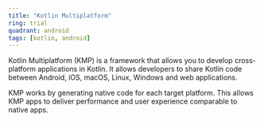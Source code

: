 ```yaml
---
title: "Kotlin Multiplatform"
ring: trial
quadrant: android
tags: [kotlin, android]
---
```


<p>Kotlin Multiplatform (KMP) is a framework that allows you to develop cross-platform applications in Kotlin. It allows developers to share Kotlin code between Android, iOS, macOS, Linux, Windows and web applications.</p>

<p>KMP works by generating native code for each target platform. This allows KMP apps to deliver performance and user experience comparable to native apps.</p>
